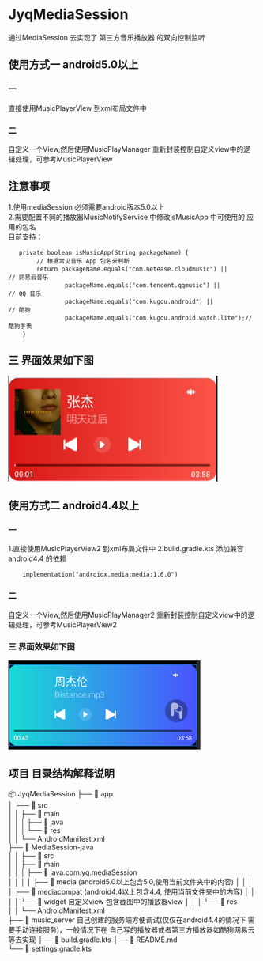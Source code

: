 # JyqMediaSession

通过MediaSession 去实现了 第三方音乐播放器 的双向控制监听

## 使用方式一 android5.0以上

### 一

直接使用MusicPlayerView 到xml布局文件中

### 二

自定义一个View,然后使用MusicPlayManager 重新封装控制自定义view中的逻辑处理，可参考MusicPlayerView

## 注意事项

1.使用mediaSession 必须需要android版本5.0以上  
2.需要配置不同的播放器MusicNotifyService 中修改isMusicApp 中可使用的 应用的包名  
目前支持：

```
   private boolean isMusicApp(String packageName) {
        // 根据常见音乐 App 包名来判断
        return packageName.equals("com.netease.cloudmusic") ||       // 网易云音乐
                packageName.equals("com.tencent.qqmusic") ||          // QQ 音乐
                packageName.equals("com.kugou.android") ||            // 酷狗
                packageName.equals("com.kugou.android.watch.lite");// 酷狗手表
    }
```

## 三 界面效果如下图

![](./image/android_5.0_image1.png)

## 使用方式二 android4.4以上

### 一

1.直接使用MusicPlayerView2 到xml布局文件中
2.bulid.gradle.kts 添加兼容android4.4 的依赖

```
    implementation("androidx.media:media:1.6.0")

```

### 二

自定义一个View,然后使用MusicPlayManager2 重新封装控制自定义view中的逻辑处理，可参考MusicPlayerView2

### 三 界面效果如下图

![](./image/android_4.4_image1.png)

## 项目 目录结构解释说明
📦 JyqMediaSession 
├── 📁 app  
│   ├── 📁 src  
│   │   ├── 📁 main  
│   │   │   ├── 📁 java  
│   │   │   └── 📁 res  
│   │   └── AndroidManifest.xml  
├── 📁 MediaSession-java  
│   │   ├── 📁 src  
│   │   ├── 📁 main  
│   │   │   ├── 📁 java.com.yq.mediaSession  
│   │   │   │   ├── 📁 media  (android5.0以上包含5.0,使用当前文件夹中的内容)
│   │   │   │   ├── 📁 mediacompat  (android4.4以上包含4.4, 使用当前文件夹中的内容)
│   │   │   │   └── 📁 widget  自定义view 包含截图中的播放器view
│   │   │   └── 📁 res  
│   │   └── AndroidManifest.xml  
├── 📁 music_server  自己创建的服务端方便调试(仅仅在android4.4的情况下 需要手动连接服务)，一般情况下在 自己写的播放器或者第三方播放器如酷狗网易云等去实现
├── 📄 build.gradle.kts 
├── 📄 README.md  
└── 📄 settings.gradle.kts  
